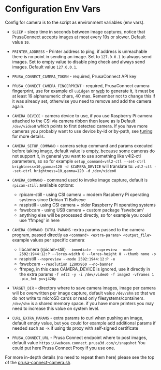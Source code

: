 # Configuration Env Vars

Config for camera is to the script as environment variables (env vars).

* `SLEEP` - sleep time in seconds between image captures,
  notice that PrusaConnect accepts images at most every 10s or slower.
  Default value `10`.

* `PRINTER_ADDRESS` - Printer address to ping, if address is unreachable there
  is no point in sending an image. Set to `127.0.0.1` to always send images.
  Set to empty value to disable ping check and always send images.
  Default value `127.0.0.1`.

* `PRUSA_CONNECT_CAMERA_TOKEN` - required, PrusaConnect API key

* `PRUSA_CONNECT_CAMERA_FINGERPRINT` - required, PrusaConnect camera fingerprint,
  use for example cli `uuidgen` or [web](https://www.uuidgenerator.net/version4)
  to generate it, it must be at least 16 alphanumeric chars, 40 max.
  Remember not to change this if it was already set, otherwise you need to
  remove and add the camera again.

* `CAMERA_DEVICE` - camera device to use, if you use Raspberry Pi camera
  attached to the CSI via camera ribbon then leave as is
  Default `/dev/video0` which points to first detected camera.
  If you have more cameras you probably want to use device
  by-id or by-path, see [tuning](./configuration.tuning.md) for more details.

* `CAMERA_SETUP_COMMAND` - camera setup command and params executed before
  taking image, default value is empty, because some cameras do not support it,
  in general you want to use something like v4l2-ctl parameters, so
  so for example
  `setup_command=v4l2-ctl --set-ctrl brightness=10,gamma=120 -d $CAMERA_DEVICE`
  will translate to:
  `v4l2-ctl --set-ctrl brightness=10,gamma=120 -d /dev/video0`

* `CAMERA_COMMAND` - command used to invoke image capture,
  default is `rpicam-still`
  available options:
  * rpicam-still - using CSI camera + modern Raspberry Pi operating systems since
    Debian 11 Bullseye
  * raspistill - using CSI camera + older Raspberry Pi operating systems
  * fswebcam - using USB camera + custom package 'fswebcam'
  * anything else will be processed directly, so for example you could use
    'ffmpeg' in here

* `CAMERA_COMMAND_EXTRA_PARAMS` -extra params passed to the camera program,
  passed directly as `<command> <extra-params> <output_file>`
  example values per specific camera:
  <!-- markdownlint-disable line_length -->

  * libcamera (rpicam-still)
    `--immediate --nopreview --mode 2592:1944:12:P --lores-width 0 --lores-height 0 --thumb none -o`
  * raspistill
    `--nopreview --mode 2592:1944:12:P -o`
  * fswebcam
    `--resolution 1280x960 --no-banner`
  * ffmpeg, in this case CAMERA_DEVICE is ignored, use it directly in the extra params
    `-f v4l2 -y -i /dev/video0 -f image2 -vframes 1 -pix_fmt yuvj420p`

  <!-- markdownlint-enable line_length -->

* `TARGET_DIR` -  directory where to save camera images, image per camera will
  be overwritten per image capture,
  default value `/dev/shm` so that we do not write to microSD cards or read only
  filesystems/containers. `/dev/shm` is a shared memory space. if you have more
  printers you may need to increase this value on system level.

* `CURL_EXTRA_PARAMS` - extra params to curl when pushing an image,
  default empty value, but you could for example add additional params if needed
  such as `-k` if using tls proxy with self-signed certificate

* `PRUSA_CONNECT_URL` - Prusa Connect endpoint where to post images,
  default value `https://webcam.connect.prusa3d.com/c/snapshot`
  You could put here Prusa Connect Proxy if you use one.

For more in-depth details (no need to repeat them here) please see the top of
the [prusa-connect-camera.sh](https://github.com/nvtkaszpir/prusa-connect-camera-script/blob/master/prusa-connect-camera.sh).
